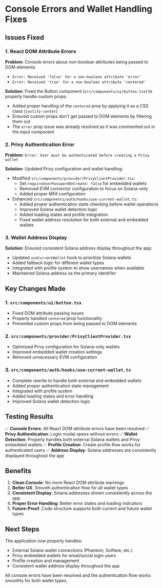 # Console Errors and Wallet Handling Fixes

## Issues Fixed

### 1. React DOM Attribute Errors
**Problem**: Console errors about non-boolean attributes being passed to DOM elements:
- `Error: Received 'false' for a non-boolean attribute 'error'`
- `Error: Received 'true' for a non-boolean attribute 'centered'`

**Solution**: Fixed the Button component (`src/components/ui/button.tsx`) to properly handle custom props:
- Added proper handling of the `centered` prop by applying it as a CSS class (`justify-center`)
- Ensured custom props don't get passed to DOM elements by filtering them out
- The `error` prop issue was already resolved as it was commented out in the input component

### 2. Privy Authentication Error
**Problem**: `Error: User must be authenticated before creating a Privy wallet`

**Solution**: Updated Privy configuration and wallet handling:
- Modified `src/components/provider/PrivyClientProvider.tsx`:
  - Set `requireUserPasswordOnCreate: false` for embedded wallets
  - Removed EVM connector configuration to focus on Solana-only
  - Added proper MFA configuration
- Enhanced `src/components/auth/hooks/use-current-wallet.ts`:
  - Added proper authentication state checking before wallet operations
  - Improved Solana wallet detection logic
  - Added loading states and profile integration
  - Fixed wallet address resolution for both external and embedded wallets

### 3. Wallet Address Display
**Solution**: Ensured consistent Solana address display throughout the app:
- Updated `useCurrentWallet` hook to prioritize Solana wallets
- Added fallback logic for different wallet types
- Integrated with profile system to show usernames when available
- Maintained Solana address as the primary identifier

## Key Changes Made

### 1. `src/components/ui/button.tsx`
- Fixed DOM attribute passing issues
- Properly handled `centered` prop functionality
- Prevented custom props from being passed to DOM elements

### 2. `src/components/provider/PrivyClientProvider.tsx`
- Optimized Privy configuration for Solana-only wallets
- Improved embedded wallet creation settings
- Removed unnecessary EVM configuration

### 3. `src/components/auth/hooks/use-current-wallet.ts`
- Complete rewrite to handle both external and embedded wallets
- Added proper authentication state management
- Integrated with profile system
- Added loading states and error handling
- Improved Solana wallet detection logic

## Testing Results

✅ **Console Errors**: All React DOM attribute errors have been resolved
✅ **Privy Authentication**: Login modal opens without errors
✅ **Wallet Detection**: Properly handles both external Solana wallets and Privy embedded wallets
✅ **Profile Creation**: Create profile flow works for authenticated users
✅ **Address Display**: Solana addresses are consistently displayed throughout the app

## Benefits

1. **Clean Console**: No more React DOM attribute warnings
2. **Better UX**: Smooth authentication flow for all wallet types
3. **Consistent Display**: Solana addresses shown consistently across the app
4. **Proper Error Handling**: Better error states and loading indicators
5. **Future-Proof**: Code structure supports both current and future wallet types

## Next Steps

The application now properly handles:
- External Solana wallet connections (Phantom, Solflare, etc.)
- Privy embedded wallets for email/social login users
- Profile creation and management
- Consistent wallet address display throughout the app

All console errors have been resolved and the authentication flow works smoothly for both wallet types.
